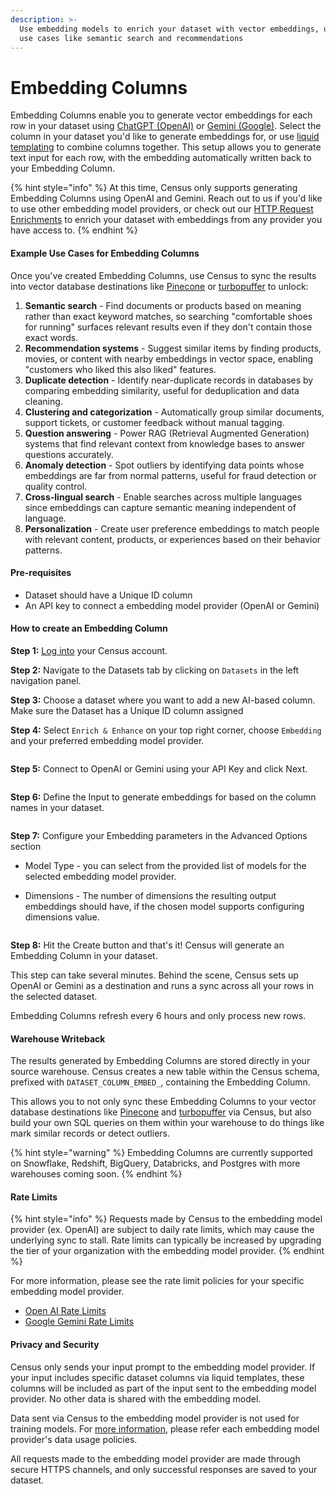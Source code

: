 ```yaml
---
description: >-
  Use embedding models to enrich your dataset with vector embeddings, unlocking
  use cases like semantic search and recommendations
---
```


# Embedding Columns

Embedding Columns enable you to generate vector embeddings for each row in your dataset using [ChatGPT (OpenAI)](https://platform.openai.com/docs/guides/embeddings) or [Gemini (Google)](https://ai.google.dev/gemini-api/docs/embeddings). Select the column in your dataset you'd like to generate embeddings for, or use [liquid templating](../../syncs/structuring-data/liquid-templates.md) to combine columns together. This setup allows you to generate text input for each row, with the embedding automatically written back to your Embedding Column.

{% hint style="info" %}
At this time, Census only supports generating Embedding Columns using OpenAI and Gemini. Reach out to us if you'd like to use other embedding model providers, or check out our [HTTP Request Enrichments](enrichment/http-request-enrichments.md) to enrich your dataset with embeddings from any provider you have access to.
{% endhint %}

#### Example Use Cases for Embedding Columns

Once you've created Embedding Columns, use Census to sync the results into vector database destinations like [Pinecone](../../destinations/available-destinations/pinecone.md) or [turbopuffer](../../destinations/available-destinations/turbopuffer.md) to unlock:

1. **Semantic search** - Find documents or products based on meaning rather than exact keyword matches, so searching "comfortable shoes for running" surfaces relevant results even if they don't contain those exact words.
2. **Recommendation systems** - Suggest similar items by finding products, movies, or content with nearby embeddings in vector space, enabling "customers who liked this also liked" features.
3. **Duplicate detection** - Identify near-duplicate records in databases by comparing embedding similarity, useful for deduplication and data cleaning.
4. **Clustering and categorization** - Automatically group similar documents, support tickets, or customer feedback without manual tagging.
5. **Question answering** - Power RAG (Retrieval Augmented Generation) systems that find relevant context from knowledge bases to answer questions accurately.
6. **Anomaly detection** - Spot outliers by identifying data points whose embeddings are far from normal patterns, useful for fraud detection or quality control.
7. **Cross-lingual search** - Enable searches across multiple languages since embeddings can capture semantic meaning independent of language.
8. **Personalization** - Create user preference embeddings to match people with relevant content, products, or experiences based on their behavior patterns.

#### Pre-requisites

* Dataset should have a Unique ID column
* An API key to connect a embedding model provider (OpenAI or Gemini)

#### How to create an Embedding Column

**Step 1:** [Log into](https://app.getcensus.com/) your Census account.

**Step 2:** Navigate to the Datasets tab by clicking on `Datasets` in the left navigation panel.

**Step 3:** Choose a dataset where you want to add a new AI-based column. Make sure the Dataset has a Unique ID column assigned

**Step 4:** Select `Enrich & Enhance` on your top right corner, choose `Embedding` and your preferred embedding model provider.

<div data-full-width="true"><figure><img src="../../.gitbook/assets/Screenshot 2025-10-27 at 3.35.44 PM.png" alt=""><figcaption></figcaption></figure></div>

**Step 5:** Connect to OpenAI or Gemini using your API Key and click Next.

<figure><img src="../../.gitbook/assets/Screenshot 2025-10-17 at 2.01.10 PM.png" alt=""><figcaption></figcaption></figure>

**Step 6:** Define the Input to generate embeddings for based on the column names in your dataset.

<figure><img src="../../.gitbook/assets/Screenshot 2025-10-17 at 2.02.50 PM.png" alt=""><figcaption></figcaption></figure>

**Step 7:** Configure your Embedding parameters in the Advanced Options section

* Model Type - you can select from the provided list of models for the selected embedding model provider.
*   Dimensions - The number of dimensions the resulting output embeddings should have, if the chosen model supports configuring dimensions value.

    <figure><img src="../../.gitbook/assets/Screenshot 2025-10-17 at 2.05.02 PM.png" alt=""><figcaption></figcaption></figure>

**Step 8:** Hit the Create button and that's it! Census will generate an Embedding Column in your dataset.

This step can take several minutes. Behind the scene, Census sets up OpenAI or Gemini as a destination and runs a sync across all your rows in the selected dataset.

Embedding Columns refresh every 6 hours and only process new rows.

#### Warehouse Writeback

The results generated by Embedding Columns are stored directly in your source warehouse. Census creates a new table within the Census schema, prefixed with `DATASET_COLUMN_EMBED_`, containing the Embedding Column.

This allows you to not only sync these Embedding Columns to your vector database destinations like [Pinecone](../../destinations/available-destinations/pinecone.md) and [turbopuffer](../../destinations/available-destinations/turbopuffer.md) via Census, but also build your own SQL queries on  them within your warehouse to do things like mark similar records or detect outliers.

{% hint style="warning" %}
Embedding Columns are currently supported on Snowflake, Redshift, BigQuery, Databricks, and Postgres with more warehouses coming soon.
{% endhint %}

#### Rate Limits

{% hint style="info" %}
Requests made by Census to the embedding model provider (ex. OpenAI) are subject to daily rate limits, which may cause the underlying sync to stall. Rate limits can typically be increased by upgrading the tier of your organization with the embedding model provider.
{% endhint %}

For more information, please see the rate limit policies for your specific embedding model provider.

* [Open AI Rate Limits](https://platform.openai.com/docs/guides/rate-limits#usage-tiers)
* [Google Gemini Rate Limits](https://cloud.google.com/vertex-ai/generative-ai/docs/quotas#rate-limits)

#### Privacy and Security

Census only sends your input prompt to the embedding model provider. If your input includes specific dataset columns via liquid templates, these columns will be included as part of the input sent to the embedding model provider. No other data is shared with the embedding model.

Data sent via Census to the embedding model provider is not used for training models. For [more information](https://community.openai.com/t/does-the-openai-api-get-access-to-the-data-i-send-it-or-store-the-data/599538), please refer each embedding model provider's data usage policies.

All requests made to the embedding model provider are made through secure HTTPS channels, and only successful responses are saved to your dataset.
